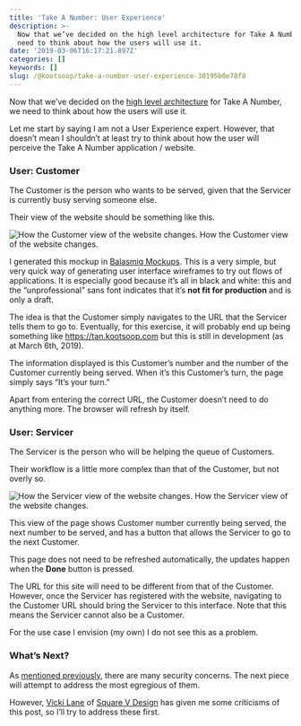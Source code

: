 ```yaml
---
title: 'Take A Number: User Experience'
description: >-
  Now that we’ve decided on the high level architecture for Take A Number, we
  need to think about how the users will use it.
date: '2019-03-06T16:17:21.897Z'
categories: []
keywords: []
slug: /@kootsoop/take-a-number-user-experience-30195b0e78f8
---
```


Now that we’ve decided on the [high level architecture](https://kootsoop.github.io/@kootsoop-take-a-number-high-level-architecture-1c7db43a4d37) for Take A Number, we need to think about how the users will use it.

Let me start by saying I am not a User Experience expert. However, that doesn’t mean I shouldn’t at least try to think about how the user will perceive the Take A Number application / website.

### User: Customer

The Customer is the person who wants to be served, given that the Servicer is currently busy serving someone else.

Their view of the website should be something like this.

![How the Customer view of the website changes.](https://kootsoop.github.io/images/1_*Rxr3jtBgDRMAYQvVmuyb4g.png)
How the Customer view of the website changes.

I generated this mockup in [Balasmiq Mockups](https://balsamiq.com/wireframes/desktop). This is a very simple, but very quick way of generating user interface wireframes to try out flows of applications. It is especially good because it’s all in black and white: this and the “unprofessional” sans font indicates that it’s **not fit for production** and is only a draft.

The idea is that the Customer simply navigates to the URL that the Servicer tells them to go to. Eventually, for this exercise, it will probably end up being something like https://tan.kootsoop.com but this is still in development (as at March 6th, 2019).

The information displayed is this Customer’s number and the number of the Customer currently being served. When it’s this Customer’s turn, the page simply says “It’s your turn.”

Apart from entering the correct URL, the Customer doesn’t need to do anything more. The browser will refresh by itself.

### User: Servicer

The Servicer is the person who will be helping the queue of Customers.

Their workflow is a little more complex than that of the Customer, but not overly so.

![How the Servicer view of the website changes.](https://kootsoop.github.io/images/1_*nTEJtMCbU8Wa2poRUL-HUw.png)
How the Servicer view of the website changes.

This view of the page shows Customer number currently being served, the next number to be served, and has a button that allows the Servicer to go to the next Customer.

This page does not need to be refreshed automatically, the updates happen when the **Done** button is pressed.

The URL for this site will need to be different from that of the Customer. However, once the Servicer has registered with the website, navigating to the Customer URL should bring the Servicer to this interface. Note that this means the Servicer cannot also be a Customer.

For the use case I envision (my own) I do not see this as a problem.

### What’s Next?

As [mentioned previously](https://kootsoop.github.io/@kootsoop-take-a-number-high-level-architecture-1c7db43a4d37), there are many security concerns. The next piece will attempt to address the most egregious of them.

However, [Vicki Lane](https://www.linkedin.com/in/vickilane/) of [Square V Design](http://www.squarevdesign.com/) has given me some criticisms of this post, so I’ll try to address these first.
